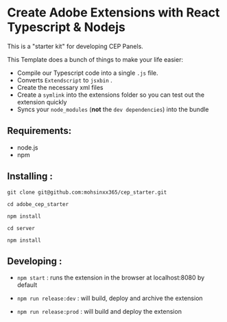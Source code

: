 # Create Adobe Extensions with React Typescript & Nodejs

This is a "starter kit" for developing CEP Panels.

This Template does a bunch of things to make your life easier:

- Compile our Typescript code into a single `.js` file.
- Converts `Extendscript`  to `jsxbin` .
- Create the necessary xml files
- Create a `symlink` into the extensions folder so you can test out the extension quickly
- Syncs your `node_modules` (**not** the `dev dependencies`) into the bundle



## Requirements:

- node.js
- npm

## Installing :

``` shell
git clone git@github.com:mohsinxx365/cep_starter.git

cd adobe_cep_starter

npm install

cd server 

npm install
```

## Developing :

- `npm start` : runs the extension in the browser at localhost:8080 by default

- `npm run release:dev`  : will build, deploy and archive the extension

- `npm run release:prod`  : will build and deploy the extension
